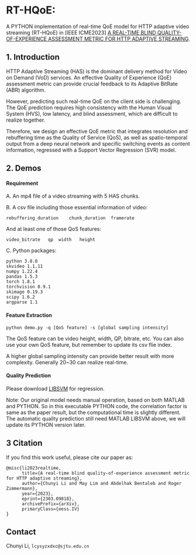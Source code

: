 # RT-HQoE: 

A PYTHON implementation of real-time QoE model for HTTP adaptive video streaming (RT-HQoE) in [IEEE ICME2023] [A REAL-TIME BLIND QUALITY-OF-EXPERIENCE ASSESSMENT METRIC FOR HTTP ADAPTIVE STREAMING](https://arxiv.org/pdf/2303.09818).

## 1. Introduction

HTTP Adaptive Streaming (HAS) is the dominant delivery method for Video on Demand (VoD) services. An effective Quality of Experience (QoE) assessment metric can provide crucial feedback to its Adaptive BitRate (ABR) algorithm. 

However, predicting such real-time QoE on the client side is challenging. The QoE prediction requires high consistency with the Human Visual System (HVS), low latency, and blind assessment, which are difficult to realize together.

Therefore, we design an effective QoE metric that integrates resolution and rebuffering time as the Quality of Service (QoS), as well as spatio-temporal output from a deep neural network and specific switching events as content information, regressed with a Support Vector Regression (SVR) model. 

## 2. Demos

#### Requirement

A. An mp4 file of a video streaming with 5 HAS chunks.

B. A csv file including those essential information of video:
```
rebuffering_duration	chunk_duration	framerate
```
   And at least one of those QoS features:
```
video_bitrate	qp	width	height
```

C. Python packages:
```
python 3.8.8
skvideo 1.1.11
numpy 1.22.4
pandas 1.5.3
torch 1.8.1
torchvision 0.9.1
skimage 0.19.3
scipy 1.6.2
argparse 1.1
```

#### Feature Extraction

```
python demo.py -q [QoS feature] -s [global sampling intensity]
```
The QoS feature can be video height, width, QP, bitrate, etc. You can also use your own QoS feature, but remember to update its csv flie index.

A higher global sampling intensity can provide better result with more complexity. Generally 20~30 can realize real-time.

#### Quality Prediction

Please download [LIBSVM](https://www.csie.ntu.edu.tw/~cjlin/libsvm/) for regression. 

Note: Our original model needs manual operation, based on both MATLAB and PYTHON. So in this executable PYTHON code, the correlation factor is same as the paper result, but the computational time is slightly different. The automatic quality prediction still need MATLAB LIBSVM above, we will update its PYTHON version later.

## 3 Citation

If you find this work useful, please cite our paper as:

```
@misc{li2023realtime,
      title={A real-time blind quality-of-experience assessment metric for HTTP adaptive streaming}, 
      author={Chunyi Li and May Lim and Abdelhak Bentaleb and Roger Zimmermann},
      year={2023},
      eprint={2303.09818},
      archivePrefix={arXiv},
      primaryClass={eess.IV}
}
```

## Contact
Chunyi Li, ```lcysyzxdxc@sjtu.edu.cn```
